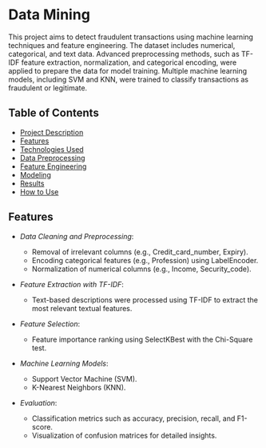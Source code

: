 # Data Mining 

This project aims to detect fraudulent transactions using machine learning techniques and feature engineering. The dataset includes numerical, categorical, and text data. Advanced preprocessing methods, such as TF-IDF feature extraction, normalization, and categorical encoding, were applied to prepare the data for model training. Multiple machine learning models, including SVM and KNN, were trained to classify transactions as fraudulent or legitimate.

## Table of Contents
- [Project Description](#project-description)
- [Features](#features)
- [Technologies Used](#technologies-used)
- [Data Preprocessing](#data-preprocessing)
- [Feature Engineering](#feature-engineering)
- [Modeling](#modeling)
- [Results](#results)
- [How to Use](#how-to-use)

## Features
 - *Data Cleaning and Preprocessing*:
    - Removal of irrelevant columns (e.g., Credit_card_number, Expiry).
    - Encoding categorical features (e.g., Profession) using LabelEncoder.
    - Normalization of numerical columns (e.g., Income, Security_code).

- *Feature Extraction with TF-IDF*:
    - Text-based descriptions were processed using TF-IDF to extract the most relevant textual features.
  
- *Feature Selection*:
    - Feature importance ranking using SelectKBest with the Chi-Square test.
  
- *Machine Learning Models*:
    - Support Vector Machine (SVM).
    - K-Nearest Neighbors (KNN).
  
- *Evaluation*:
    - Classification metrics such as accuracy, precision, recall, and F1-score.
    - Visualization of confusion matrices for detailed insights.
